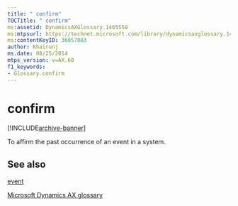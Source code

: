 ```yaml
---
title: " confirm"
TOCTitle: " confirm"
ms:assetid: DynamicsAXGlossary.1465558
ms:mtpsurl: https://technet.microsoft.com/library/dynamicsaxglossary.1465558(v=AX.60)
ms:contentKeyID: 36057083
author: Khairunj
ms.date: 08/25/2014
mtps_version: v=AX.60
f1_keywords:
- Glossary.confirm
---
```


# confirm


[!INCLUDE[archive-banner](includes/archive-banner.md)]

To affirm the past occurrence of an event in a system.

## See also

[event](event.md)

[Microsoft Dynamics AX glossary](glossary/microsoft-dynamics-ax-glossary.md)

  


